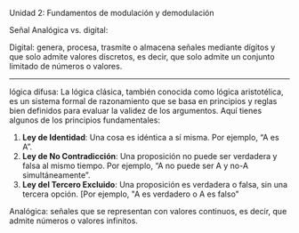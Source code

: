 Unidad 2: Fundamentos de modulación y demodulación

Señal Analógica vs. digital:

Digital: genera, procesa, trasmite o almacena señales mediante dígitos y que solo admite valores discretos, es decir, que solo admite un conjunto limitado de números o valores.

---
lógica difusa:
La lógica clásica, también conocida como lógica aristotélica, es un sistema formal de razonamiento que se basa en principios y reglas bien definidos para evaluar la validez de los argumentos. Aquí tienes algunos de los principios fundamentales:

1. **Ley de Identidad**: Una cosa es idéntica a sí misma. Por ejemplo, “A es A”.
2. **Ley de No Contradicción**: Una proposición no puede ser verdadera y falsa al mismo tiempo. Por ejemplo, “A no puede ser A y no-A simultáneamente”.
3. **Ley del Tercero Excluido**: Una proposición es verdadera o falsa, sin una tercera opción. [Por ejemplo, "A es verdadero o A es falso"


Analógica: señales que se representan con valores continuos, es decir, que admite números o valores infinitos.

